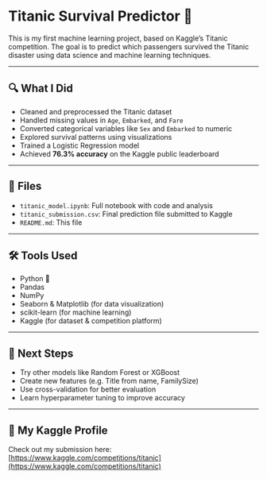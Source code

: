 # Titanic Survival Predictor 🚢

This is my first machine learning project, based on Kaggle’s Titanic competition. The goal is to predict which passengers survived the Titanic disaster using data science and machine learning techniques.

---

## 🔍 What I Did

- Cleaned and preprocessed the Titanic dataset
- Handled missing values in `Age`, `Embarked`, and `Fare`
- Converted categorical variables like `Sex` and `Embarked` to numeric
- Explored survival patterns using visualizations
- Trained a Logistic Regression model
- Achieved **76.3% accuracy** on the Kaggle public leaderboard

---

## 📁 Files

- `titanic_model.ipynb`: Full notebook with code and analysis
- `titanic_submission.csv`: Final prediction file submitted to Kaggle
- `README.md`: This file

---

## 🛠 Tools Used

- Python 🐍
- Pandas
- NumPy
- Seaborn & Matplotlib (for data visualization)
- scikit-learn (for machine learning)
- Kaggle (for dataset & competition platform)

---

## 🏁 Next Steps

- Try other models like Random Forest or XGBoost
- Create new features (e.g. Title from name, FamilySize)
- Use cross-validation for better evaluation
- Learn hyperparameter tuning to improve accuracy

---

## 📌 My Kaggle Profile

Check out my submission here:  
[https://www.kaggle.com/competitions/titanic](https://www.kaggle.com/competitions/titanic)
